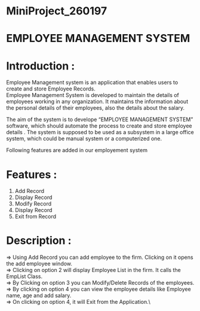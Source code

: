 # MiniProject_260197

# EMPLOYEE MANAGEMENT SYSTEM

# **Introduction :**
Employee Management system is an application that enables users to create and store Employee Records.\
Employee Management System is developed to maintain the details of employees working in any organization. It maintains the information about the personal
details of their employees, also the details about the salary.

The aim of the system is to develope “EMPLOYEE MANAGEMENT SYSTEM” software, which should automate the process to create and store employee details . The system is supposed
to be used as a subsystem in a large office system, which could be manual system or a computerized one.

Following features are added in our employement system
# **Features :**
1. Add Record
2. Display Record
3. Modify Record
4. Display Record
5. Exit from Record

# **Description :**
=> Using Add Record you can add employee to the firm. Clicking on it opens the add employee window.\
=> Clicking on option 2 will display Employee List in the firm. It calls the EmpList Class.\
=> By Clicking on option 3 you can Modify/Delete Records of the employees.\
=> By clicking on option 4 you can view the employee details like Employee name, age and add salary.\
=> On clicking on option 4, it will Exit from the Application.\
